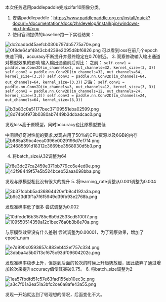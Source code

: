 本次任务选用paddlepaddle完成cifar10图像分类。
1. 安装paddlepaddle：https://www.paddlepaddle.org.cn/install/quick?docurl=/documentation/docs/zh/develop/install/pip/windows-pip.html#cpu
2. 使用官网提供的baseline跑一下实验结果：

![dc2cadbd45aefcb030b797db5775a70e.png](../_resources/ef0ec73668f546039db5272515ca3d08.png)
![0f8de64af4843cb4239e2095d8bf6826.png](../_resources/373d94b1e70747d886f84687050f5ae5.png)
可以看到loss在前几个epoch快速下降，accuracy不断提升并最终稳定在0.70附近。
3. 观察修改输入输出通道对模型效果的影响
输入输出通道前后对比：
之前：
`self.conv1 = paddle.nn.Conv2D(in_channels=3, out_channels=32, kernel_size=(3, 3))
self.conv2 = paddle.nn.Conv2D(in_channels=32, out_channels=64, kernel_size=(3,3))
self.conv3 = paddle.nn.Conv2D(in_channels=64, out_channels=64, kernel_size=(3,3))`
之后：
`self.conv1 = paddle.nn.Conv2D(in_channels=3, out_channels=12, kernel_size=(3, 3))
self.conv2 = paddle.nn.Conv2D(in_channels=12, out_channels=24, kernel_size=(3,3))
self.conv3 = paddle.nn.Conv2D(in_channels=24, out_channels=64, kernel_size=(3,3))`

![b3b83c0a51177bec37109551eba02599.png](../_resources/99c27446d39f4f26a031a5054487e249.png)
![8d74b6f973b0380ab7449b3dcbadcac0.png](../_resources/db4aa36f3e184b8d930ee9d989989479.png)

发现loss高于原模型，同时accuracy也比原模型要低

中间很好奇对性能的要求,发现占用了50%的CPU资源以及6GB的内存
![b885a39bc4eea0396e0029196d7ef7f4.png](../_resources/4682eb3aeae948d2aea71f04866ecbfd.png)
![24685891d18312c3669be3568930d5b3.png](../_resources/bd0ae5d95579481eb9441a2fa5260c46.png)

4. 将batch_size从32调整为64

![f8e3dc27ca2459e371bb779cc6e4ed0e.png](../_resources/f2aff9c47a0343a8b999bf593d0387cb.png)
![43f98449f57e5b524bceb52aaa098bba.png](../_resources/c9b794b616164b0185d18884bca5bab1.png)

发现与原模型相比没有很大的提升
5. 将learning_rate调整从0.001调整为0.004

![3b37fcbbb5ad36864420efb9c4192a3a.png](../_resources/69c3455cb70047beab6c4416a3c095fd.png)
![b9c23df3f1a7f6f5949d39fb93e2768b.png](../_resources/c889db72303a43ef8d12407be0a3e1c4.png)

发现准确率低了很多
尝试调整为0.002

![10dfedc16b35785e6b9d2533cd5100f7.png](../_resources/d6ea4d5b10ec407394dc918785e66c72.png)
![109550514359a12c1bec76a0b3b8e70a.png](../_resources/5c285941ff304219994a40b3023faef1.png)

与原模型效果没有什么差别
尝试调整为0.00001，为了观察效果，增加了epoch_num

![e7d990c0593657c883ebf42ef757c334.png](../_resources/3386220689074b27bcf6278eb7a650a7.png)
![3dbba4a5b07f3cf675c93df09604202c.png](../_resources/64704caefeb14d8abee9aa6844689a7c.png)

发现准确率稳步上升，但是到后面的轮次的时候上升趋势放缓，因此放弃了通过增加轮次来提升accuracy值使其突破0.75。
6. 将batch_size调整为2

![1ea57fbdfd51c57e63fad155eb10ec3c.png](../_resources/7fef156e897342ff8937ef72a7c85906.png)
![a3c7f01a3ea51a3bfc2ce6a8afe43a55.png](../_resources/5fce44d83eaf4d0cb5870875e80d7d1d.png)

发现一开始就达到了较理想的情况，后面变化不大。
